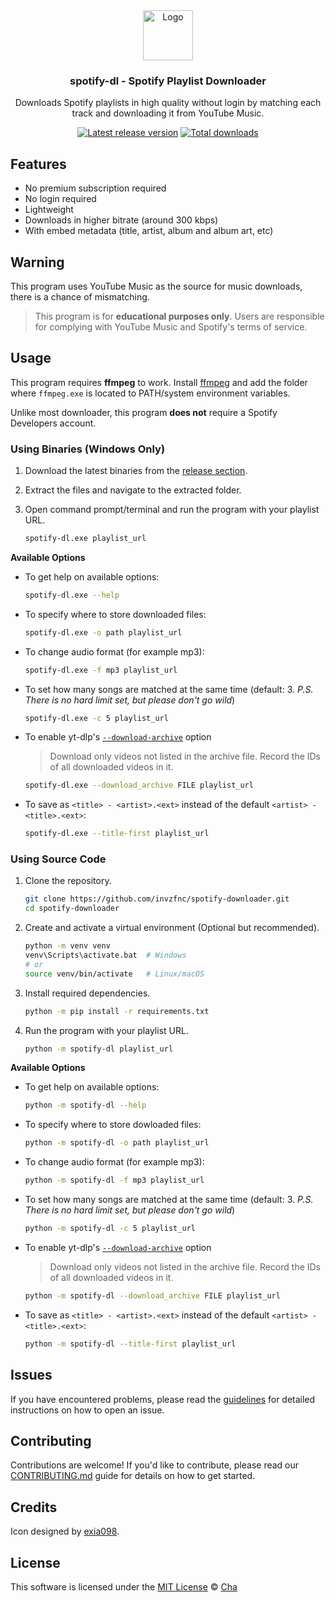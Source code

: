 <div align="center">  
  <a href="https://github.com/invzfnc/spotify-downloader">
    <img src="https://raw.githubusercontent.com/invzfnc/spotify-downloader/main/assets/icon.ico" alt="Logo" width="80">
  </a>

  ### spotify-dl - Spotify Playlist Downloader

  Downloads Spotify playlists in high quality without login by matching each track and downloading it from YouTube Music.

  <a href="https://github.com/invzfnc/spotify-downloader/releases"><img src="https://img.shields.io/github/v/release/invzfnc/spotify-downloader" alt="Latest release version"></a>
  <a href="https://github.com/invzfnc/spotify-downloader/releases"><img src="https://img.shields.io/github/downloads/invzfnc/spotify-downloader/total" alt="Total downloads"></a>
</div> 

## Features
- No premium subscription required
- No login required
- Lightweight
- Downloads in higher bitrate (around 300 kbps)
- With embed metadata (title, artist, album and album art, etc)

## Warning
This program uses YouTube Music as the source for music downloads, there is a chance of mismatching.

> This program is for **educational purposes only**. Users are responsible for complying with YouTube Music and Spotify's terms of service.

## Usage
This program requires **ffmpeg** to work. Install [ffmpeg](https://ffmpeg.org/download.html) and add the folder where `ffmpeg.exe` is located to PATH/system environment variables.

Unlike most downloader, this program **does not** require a Spotify Developers account.

### Using Binaries (Windows Only)
1. Download the latest binaries from the [release section](https://github.com/invzfnc/spotify-downloader/releases).
2. Extract the files and navigate to the extracted folder.
3. Open command prompt/terminal and run the program with your playlist URL.

   ```sh
   spotify-dl.exe playlist_url
   ```

**Available Options**
- To get help on available options:

  ```sh
  spotify-dl.exe --help
  ```

- To specify where to store downloaded files:

  ```sh
  spotify-dl.exe -o path playlist_url
  ```

- To change audio format (for example mp3):
  ```sh
  spotify-dl.exe -f mp3 playlist_url
  ```

- To set how many songs are matched at the same time (default: 3. *P.S. There is no hard limit set, but please don't go wild*)
  ```sh
  spotify-dl.exe -c 5 playlist_url
  ```

- To enable yt-dlp's [`--download-archive`](https://github.com/yt-dlp/yt-dlp?tab=readme-ov-file#video-selection) option
  > Download only videos not listed in the archive file. Record the IDs of all downloaded videos in it.
  ```sh
  spotify-dl.exe --download_archive FILE playlist_url
  ```

- To save as `<title> - <artist>.<ext>` instead of the default `<artist> - <title>.<ext>`:
  ```sh
  spotify-dl.exe --title-first playlist_url
  ```

### Using Source Code
1. Clone the repository.

   ```sh
   git clone https://github.com/invzfnc/spotify-downloader.git
   cd spotify-downloader
   ```
   
2. Create and activate a virtual environment (Optional but recommended).

   ```sh
   python -m venv venv
   venv\Scripts\activate.bat  # Windows
   # or
   source venv/bin/activate   # Linux/macOS
   ```
   
3. Install required dependencies.

   ```sh
   python -m pip install -r requirements.txt
   ```
   
4. Run the program with your playlist URL.

   ```sh
   python -m spotify-dl playlist_url
   ```

**Available Options**
- To get help on available options:

  ```sh
  python -m spotify-dl --help
  ```

- To specify where to store dowloaded files:
  ```sh
  python -m spotify-dl -o path playlist_url
  ```

- To change audio format (for example mp3):
  ```sh
  python -m spotify-dl -f mp3 playlist_url
  ```

- To set how many songs are matched at the same time (default: 3. *P.S. There is no hard limit set, but please don't go wild*)
  ```sh
  python -m spotify-dl -c 5 playlist_url
  ```

- To enable yt-dlp's [`--download-archive`](https://github.com/yt-dlp/yt-dlp?tab=readme-ov-file#video-selection) option
  > Download only videos not listed in the archive file. Record the IDs of all downloaded videos in it.
  ```sh
  python -m spotify-dl --download_archive FILE playlist_url
  ```

- To save as `<title> - <artist>.<ext>` instead of the default `<artist> - <title>.<ext>`:
  ```sh
  python -m spotify-dl --title-first playlist_url
  ```

## Issues
If you have encountered problems, please read the [guidelines](CONTRIBUTING.md#reporting-issuesasking-questions) for detailed instructions on how to open an issue.

## Contributing
Contributions are welcome! If you'd like to contribute, please read our [CONTRIBUTING.md](CONTRIBUTING.md) guide for details on how to get started.

## Credits
Icon designed by [exia098](https://www.artstation.com/exia098).

## License
This software is licensed under the [MIT License](https://github.com/invzfnc/spotify-downloader/blob/main/LICENSE) © [Cha](https://github.com/invzfnc)
